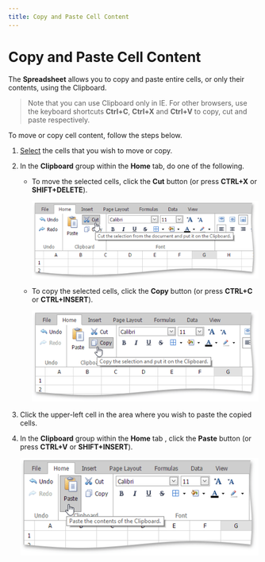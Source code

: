 ```yaml
---
title: Copy and Paste Cell Content
---
```

# Copy and Paste Cell Content
The **Spreadsheet** allows you to copy and paste entire cells, or only their contents, using the Clipboard.

> Note that you can use Clipboard only in IE. For other browsers, use the keyboard shortcuts **Ctrl+C**, **Ctrl+X** and **Ctrl+V** to copy, cut and paste respectively.

To move or copy cell content, follow the steps below.
1. [Select](select-cells-or-cell-content.md) the cells that you wish to move or copy.
2. In the **Clipboard** group within the **Home** tab, do one of the following.
	* To move the selected cells, click the **Cut** button (or press **CTRL+X** or **SHIFT+DELETE**).
		
		![EUD_ASPxSpreadsheet-Cut](../../../images/img26014.png)
	* To copy the selected cells, click the **Copy** button (or press **CTRL+C** or **CTRL+INSERT**).
		
		![EUD_ASPxSpreadsheet-Copy](../../../images/img26015.png)
3. Click the upper-left cell in the area where you wish to paste the copied cells.
4. In the **Clipboard** group within the **Home** tab , click the **Paste** button (or press **CTRL+V** or **SHIFT+INSERT**).
	
	![EUD_ASPxSpreadsheet-Paste](../../../images/img26016.png)